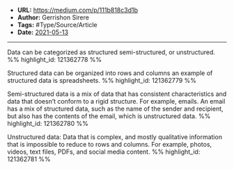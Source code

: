 - **URL:** https://medium.com/p/111b818c3d1b
- **Author:** Gerrishon Sirere
- **Tags:** #Type/Source/Article
- **Date:** [2021-05-13](../_daily/2021-05-13.md)
---

Data can be categorized as structured semi-structured, or unstructured. %% highlight_id: 121362778 %%


Structured data can be organized into rows and columns an example of structured data is spreadsheets. %% highlight_id: 121362779 %%


Semi-structured data is a mix of data that has consistent characteristics and data that doesn’t conform to a rigid structure. For example, emails. An email has a mix of structured data, such as the name of the sender and recipient, but also has the contents of the email, which is unstructured data. %% highlight_id: 121362780 %%


Unstructured data: Data that is complex, and mostly qualitative information that is impossible to reduce to rows and columns. For example, photos, videos, text files, PDFs, and social media content. %% highlight_id: 121362781 %%

